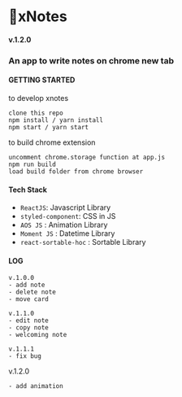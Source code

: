# :ledger:xNotes

#### v.1.2.0

### An app to write notes on chrome new tab

#### GETTING STARTED

to develop xnotes

```
clone this repo
npm install / yarn install
npm start / yarn start
```

to build chrome extension

```
uncomment chrome.storage function at app.js
npm run build
load build folder from chrome browser
```

#### Tech Stack

* `ReactJS`: Javascript Library
* `styled-component`: CSS in JS
* `AOS JS` : Animation Library
* `Moment JS` : Datetime Library
* `react-sortable-hoc` : Sortable Library

#### LOG

```
v.1.0.0
- add note
- delete note
- move card
```

```
v.1.1.0
- edit note
- copy note
- welcoming note
```

```
v.1.1.1
- fix bug
```

v.1.2.0

```
- add animation
```
